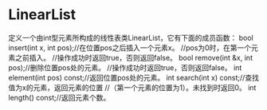 LinearList
=========

定义一个由int型元素所构成的线性表类LinearList，它有下面的成员函数：
	bool insert(int x, int pos);//在位置pos之后插入一个元素x。
								//pos为0时，在第一个元素之前插入。
								//操作成功时返回true，否则返回false。
	bool remove(int &x, int pos);//删除位置pos处的元素。
								//操作成功时返回true，否则返回false。
	int element(int pos) const;//返回位置pos处的元素。
	int search(int x) const;//查找值为x的元素，返回元素的位置
							//（第一个元素的位置为1）。未找到时返回0。
	int length() const;//返回元素个数。